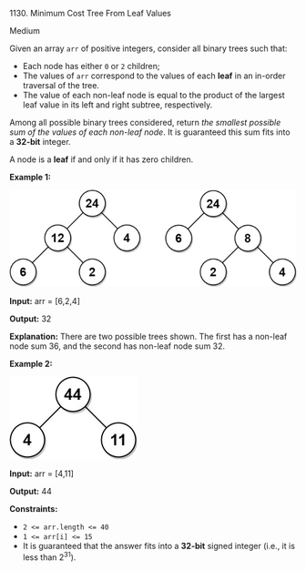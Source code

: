 1130\. Minimum Cost Tree From Leaf Values

Medium

Given an array `arr` of positive integers, consider all binary trees such that:

*   Each node has either `0` or `2` children;
*   The values of `arr` correspond to the values of each **leaf** in an in-order traversal of the tree.
*   The value of each non-leaf node is equal to the product of the largest leaf value in its left and right subtree, respectively.

Among all possible binary trees considered, return _the smallest possible sum of the values of each non-leaf node_. It is guaranteed this sum fits into a **32-bit** integer.

A node is a **leaf** if and only if it has zero children.

**Example 1:**

![](tree1.jpg)

**Input:** arr = [6,2,4]

**Output:** 32

**Explanation:** There are two possible trees shown. The first has a non-leaf node sum 36, and the second has non-leaf node sum 32.

**Example 2:**

![](tree2.jpg)

**Input:** arr = [4,11]

**Output:** 44

**Constraints:**

*   `2 <= arr.length <= 40`
*   `1 <= arr[i] <= 15`
*   It is guaranteed that the answer fits into a **32-bit** signed integer (i.e., it is less than 2<sup>31</sup>).